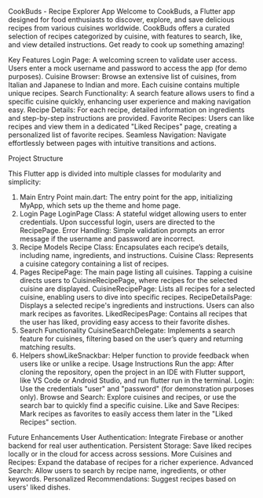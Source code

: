 CookBuds - Recipe Explorer App
Welcome to CookBuds, a Flutter app designed for food enthusiasts to discover, explore, and save delicious recipes from various cuisines worldwide. CookBuds offers a curated selection of recipes categorized by cuisine, with features to search, like, and view detailed instructions. Get ready to cook up something amazing!

Key Features
Login Page: A welcoming screen to validate user access. Users enter a mock username and password to access the app (for demo purposes).
Cuisine Browser: Browse an extensive list of cuisines, from Italian and Japanese to Indian and more. Each cuisine contains multiple unique recipes.
Search Functionality: A search feature allows users to find a specific cuisine quickly, enhancing user experience and making navigation easy.
Recipe Details: For each recipe, detailed information on ingredients and step-by-step instructions are provided.
Favorite Recipes: Users can like recipes and view them in a dedicated "Liked Recipes" page, creating a personalized list of favorite recipes.
Seamless Navigation: Navigate effortlessly between pages with intuitive transitions and actions.

Project Structure

This Flutter app is divided into multiple classes for modularity and simplicity:
1. Main Entry Point
main.dart: The entry point for the app, initializing MyApp, which sets up the theme and home page.
2. Login Page
LoginPage Class: A stateful widget allowing users to enter credentials. Upon successful login, users are directed to the RecipePage.
Error Handling: Simple validation prompts an error message if the username and password are incorrect.
3. Recipe Models
Recipe Class: Encapsulates each recipe’s details, including name, ingredients, and instructions.
Cuisine Class: Represents a cuisine category containing a list of recipes.
4. Pages
RecipePage: The main page listing all cuisines. Tapping a cuisine directs users to CuisineRecipePage, where recipes for the selected cuisine are displayed.
CuisineRecipePage: Lists all recipes for a selected cuisine, enabling users to dive into specific recipes.
RecipeDetailsPage: Displays a selected recipe's ingredients and instructions. Users can also mark recipes as favorites.
LikedRecipesPage: Contains all recipes that the user has liked, providing easy access to their favorite dishes.
5. Search Functionality
CuisineSearchDelegate: Implements a search feature for cuisines, filtering based on the user’s query and returning matching results.
6. Helpers
showLikeSnackbar: Helper function to provide feedback when users like or unlike a recipe.
Usage Instructions
Run the app: After cloning the repository, open the project in an IDE with Flutter support, like VS Code or Android Studio, and run flutter run in the terminal.
Login: Use the credentials "user" and "password" (for demonstration purposes only).
Browse and Search: Explore cuisines and recipes, or use the search bar to quickly find a specific cuisine.
Like and Save Recipes: Mark recipes as favorites to easily access them later in the "Liked Recipes" section.


Future Enhancements
User Authentication: Integrate Firebase or another backend for real user authentication.
Persistent Storage: Save liked recipes locally or in the cloud for access across sessions.
More Cuisines and Recipes: Expand the database of recipes for a richer experience.
Advanced Search: Allow users to search by recipe name, ingredients, or other keywords.
Personalized Recommendations: Suggest recipes based on users' liked dishes.
